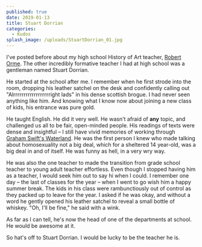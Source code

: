 ```yaml
---
published: true
date: 2019-01-13
title: Stuart Dorrian
categories:
  - Kudos
splash_image: /uploads/StuartDorrian_01.jpg
---
```

I've posted before about my high school History of Art teacher, [Robert Orme](https://www.lucashaley.com/amp/robert-orme.html). The other incredibly formative teacher I had at high school was a gentleman named Stuart Dorrian.

<p style="text-align: start">He started at the school after me. I remember when he first strode into the room, dropping his leather satchel on the desk and confidently calling out "Alrrrrrrrrrrrrrrrrrright lads" in his dense scottish brogue. I had never seen anything like him. And knowing what I know now about joining a new class of kids, his entrance was pure gold.</p><p style="text-align: start">He taught English. He did it very well. He wasn't afraid of <strong>any</strong> topic, and challenged us all to be fair, open-minded people. His readings of texts were dense and insightful – I still have vivid memories of working through <a rel="nofollow" href="https://en.wikipedia.org/wiki/Waterland_(novel)">Graham Swift's Waterland</a>. He was the first person I knew who made talking about homosexuality not a big deal, which for a sheltered 14 year-old, was a big deal in and of itself. He was funny as hell, in a very wry way.</p><p style="text-align: start">He was also the one teacher to made the transition from grade school teacher to young adult teacher effortless. Even though I stopped having him as a teacher, I would seek him out to say hi when I could. I remember one day – the last of classes for the year – when I went to go wish him a happy summer break. The kids in his class were rambunctiously out of control as they packed up to leave for the year. I asked if he was okay, and without a word he gently opened his leather satchel to reveal a small bottle of whiskey. "Oh, I'll be fine," he said with a wink.</p><p style="text-align: start">As far as I can tell, he's now the head of one of the departments at school. He would be awesome at it.</p><p style="text-align: start">So hat's off to Stuart Dorrian. I would be lucky to be the teacher he is.</p>